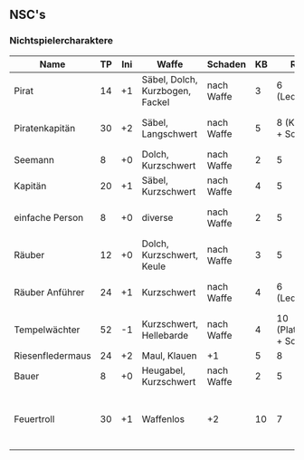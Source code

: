 ## NSC's

### Nichtspielercharaktere

| Name | TP | Ini | Waffe | Schaden | KB | Rüstung | Reichtum | Sprache | Besonderes | SG |
| ------ | -- | --- | ------ | --------- | -- | --------- | ---------- | -------- | ------------ | --- |
| Pirat | 14 | +1 | Säbel, Dolch, Kurzbogen, Fackel | nach Waffe | 3 | 6 (Lederrüstung) | im Wert von 1 TT | diverse | List 1 | 1 |
| Piratenkapitän | 30 | +2 | Säbel, Langschwert | nach Waffe | 5 | 8 (Kettenhemd + Schild) | im Wert von 10 GF | diverse, Handelssprache | List 2, Einflussnahme 2 | 3 |
| Seemann | 8 | +0 | Dolch, Kurzschwert | nach Waffe | 2 | 5 | im Wert von 1 KL | diverse, Handelssprache | Athletik 4 | 1 |
| Kapitän | 20 | +1 | Säbel, Kurzschwert | nach Waffe | 4 | 5 | im Wert von 1 GF | diverse, Handelssprache | Einflussnahme 2 | 2 |
| einfache Person | 8 | +0 | diverse | nach Waffe | 2 | 5 | diverser | diverse, zudem meist Handelssprache | | 1 |
| Räuber | 12 | +0 | Dolch, Kurzschwert, Keule | nach Waffe | 3 | 5 | im Wert von 1 KL - 1 GF | diverse | List 1 | 1 |
| Räuber Anführer | 24 | +1 | Kurzschwert | nach Waffe | 4 | 6 (Lederrüstung) | im Wert von 1 TT - 10 GF |diverse, Handelssprache | List 2, Einflussnahme 1 | 2 |
| Tempelwächter | 52 | -1 | Kurzschwert, Hellebarde | nach Waffe | 4 | 10 (Plattenpanzer + Schild) | im Wert von 10 GF | diverse, Handelssprache | Einflussnahme 1 | 4 |
| Riesenfledermaus | 24 | +2 | Maul, Klauen | +1 | 5 | 8 | | Fledermausisch |fliegend | 3 |
| Bauer | 8 | +0 | Heugabel, Kurzschwert | nach Waffe | 2 | 5 | im Wert von 5 TT | diverse, häufig Handelssprache | | 1 |
| Feuertroll | 30 | +1 | Waffenlos | +2 | 10 | 7 | | Orkisch | Brennend (Feuerschaden pro Runde +1), Regeneration 2 | 6 |
